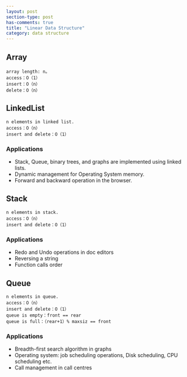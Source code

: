 ```yaml
---
layout: post
section-type: post
has-comments: true
title: "Linear Data Structure"
category: data structure
---
```

## Array

```
array length: n。
access：O（1）
insert：O（n）
delete：O（n）
```

## LinkedList

```
n elements in linked list.
access：O（n）
insert and delete：O（1）
```

### Applications

- Stack, Queue, binary trees, and graphs are implemented using linked lists.
- Dynamic management for Operating System memory.
- Forward and backward operation in the browser.

## Stack

```
n elements in stack.
access：O（n）
insert and delete：O（1）
```

### Applications

- Redo and Undo operations in doc editors
- Reversing a string
- Function calls order

## Queue

```
n elements in queue.
access：O（n）
insert and delete：O（1）
queue is empty：front == rear
queue is full：（rear+1）% maxsiz == front
```

### Applications

- Breadth-first search algorithm in graphs
- Operating system: job scheduling operations, Disk scheduling, CPU scheduling etc.
- Call management in call centres